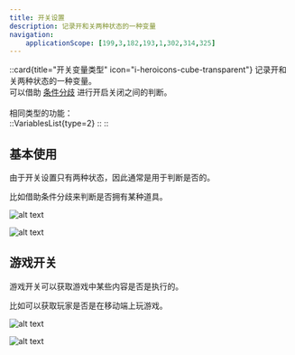 ```yaml
---
title: 开关设置
description: 记录开和关两种状态的一种变量
navigation:
    applicationScope: [199,3,182,193,1,302,314,325]
---
```


::card{title="开关变量类型" icon="i-heroicons-cube-transparent"}
记录开和关两种状态的一种变量。<br>
可以借助 [条件分歧](../logic/conditionalbranch) 进行开启关闭之间的判断。<br><br>
相同类型的功能：<br>
  ::VariablesList{type=2}
  ::
::

## 基本使用

由于开关设置只有两种状态，因此通常是用于判断是否的。

比如借助条件分歧来判断是否拥有某种道具。

![alt text](https://assbak.gcw.wiki/gcw/image/zh_hans/commands/gameprogress/switchs/image.png)

![alt text](https://assbak.gcw.wiki/gcw/image/zh_hans/commands/gameprogress/switchs/image-1.png)

## 游戏开关

游戏开关可以获取游戏中某些内容是否是执行的。

比如可以获取玩家是否是在移动端上玩游戏。

![alt text](https://assbak.gcw.wiki/gcw/image/zh_hans/commands/gameprogress/switchs/image-2.png)

![alt text](https://assbak.gcw.wiki/gcw/image/zh_hans/commands/gameprogress/switchs/image-3.png)

